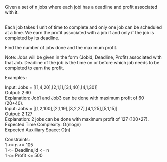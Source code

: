 Given a set of n jobs where each jobi has a deadline and profit associated with it.</br>

</br>Each job takes 1 unit of time to complete and only one job can be scheduled at a time. We earn the profit associated with a job if and only if the job is completed by its deadline.</br>

Find the number of jobs done and the maximum profit.</br>

Note: Jobs will be given in the form (Jobid, Deadline, Profit) associated with that Job. Deadline of the job is the time on or before which job needs to be completed to earn the profit.</br>

Examples :

Input: Jobs = [[1,4,20],[2,1,1],[3,1,40],[4,1,30]]</br>
Output: 2 60</br>
Explanation: Job1 and Job3 can be done with maximum profit of 60 (20+40).</br>
Input: Jobs = [[1,2,100],[2,1,19],[3,2,27],[4,1,25],[5,1,15]]</br>
Output: 2 127</br>
Explanation: 2 jobs can be done with maximum profit of 127 (100+27).</br>
Expected Time Complexity: O(nlogn)</br>
Expected Auxilliary Space: O(n)</br>

Constraints:</br>
1 <= n <= 105</br>
1 <= Deadline,id <= n</br>
1 <= Profit <= 500</br>
